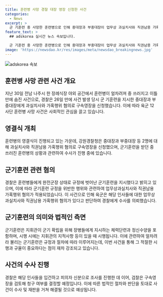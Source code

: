 ```yaml
---
title: 훈련병 사망 경찰 대장 영장 신청한 사건
categories:
  - News
excerpt: >
  군 기훈련 중 사망한 훈련병으로 인해 중대장과 부중대장이 업무상 과실치사와 직권남용 가혹 행위 혐의로 경찰에 구속영장을 신청했다. 훈련은 규정을 벗어나 완전군장 상태에서 이뤄져 사고가 발생했는데, 경찰은 사건을 업무상 과실치사로 처리 중이다. 군은 경찰에 수사를 의뢰하고, 지휘관이 지시하는 규정적인 기훈련은 체력 단련과 정신 수양을 포함한다. 중대장과 부중대장은 현재 구속 여부를 검토 중이며, 이 사건은 계속 수사 중이다.
feature_text: >
  ## adskorea 실시간 뉴스 속보입니다.

  군 기훈련 중 사망한 훈련병으로 인해 중대장과 부중대장이 업무상 과실치사와 직권남용 가혹 행위 혐의로 경찰에 구속영장을 신청했다. 훈련은 규정을 벗어나 완전군장 상태에서 이뤄져 사고가 발생했는데, 경찰은 사건을 업무상 과실치사로 처리 중이다. 군은 경찰에 수사를 의뢰하고, 지휘관이 지시하는 규정적인 기훈련은 체력 단련과 정신 수양을 포함한다. 중대장과 부중대장은 현재 구속 여부를 검토 중이며, 이 사건은 계속 수사 중이다.
image: 'https://newsdao.kr/res/images/meta/newsdao_breakingnews.jpg'
---
```


<p><img src="https://newsdao.kr/res/images/meta/newsdao_breakingnews.jpg" alt="adskorea 속보" /></p>

<h2 data-ke-size="size26">훈련병 사망 관련 사건 개요</h2>

<p data-ke-size="size16">지난 30일 전남 나주시 한 장례식장 야외 공간에서 훈련병이 얼차려져 중 쓰러지고 이틀 만에 숨진 사건으로, 경찰은 26일 만에 사건 발생 당시 군 기훈련을 지시한 중대장과 부중대장에게 과실치사와 가혹행위 혐의로 구속영장을 신청했습니다. 이에 따라 육군 12사단 훈련병 사망 사건은 사회적인 관심을 끌고 있습니다.</p>

<h2 data-ke-size="size24">영결식 개최</h2>

<p data-ke-size="size16">훈련병의 영결식이 진행되고 있는 가운데, 강원경찰청은 중대장과 부중대장 등 2명에 대해 과실치사와 직권남용 가혹행위 혐의로 구속영장을 신청했으며, 군기훈련을 받던 중 쓰러진 훈련병의 상황과 관련하여 수사가 진행 중에 있습니다.</p>

<h2 data-ke-size="size24">군기훈련 관련 혐의</h2>

<p data-ke-size="size16">경찰은 훈련병들에게 완전군장 상태로 규정에 벗어난 군기훈련을 지시했다고 밝히고 있으며, 이에 따라 군기훈련 규정을 위반한 행위와 관련하여 업무상과실치사와 직권남용 가혹행위 혐의가 적용되었습니다. 이 사건으로 인해 육군은 해당 인사들에 대한 업무상과실치사와 직권남용 가혹행위 혐의가 있다고 판단하여 경찰에게 수사를 의뢰했습니다.</p>

<h2 data-ke-size="size24">군기훈련의 의미와 법적인 측면</h2>

<p data-ke-size="size16">군기훈련은 지휘관이 군기 확립을 위해 장병들에게 지시하는 체력단련과 정신수양을 포함하며, 시행 시에는 지휘관의 지적사항 등이 있을 때 시행됩니다. 이에 관련하여 얼차려라 불리는 군기훈련은 규정과 절차에 따라 이루어지는데, 이번 사건을 통해 그 적절한 시행과 규율이 중요하다는 점이 재차 강조되고 있습니다.</p>

<h2 data-ke-size="size24">사건의 수사 진행</h2>

<p data-ke-size="size16">경찰은 해당 인사들을 입건하고 피의자 신분으로 조사를 진행한 데 이어, 검찰은 구속영장을 검토해 청구 여부를 결정할 예정입니다. 이에 따른 법적인 절차와 판단을 토대로 사건이 수사 및 재판을 거쳐 해결될 것으로 예상됩니다.</p>

